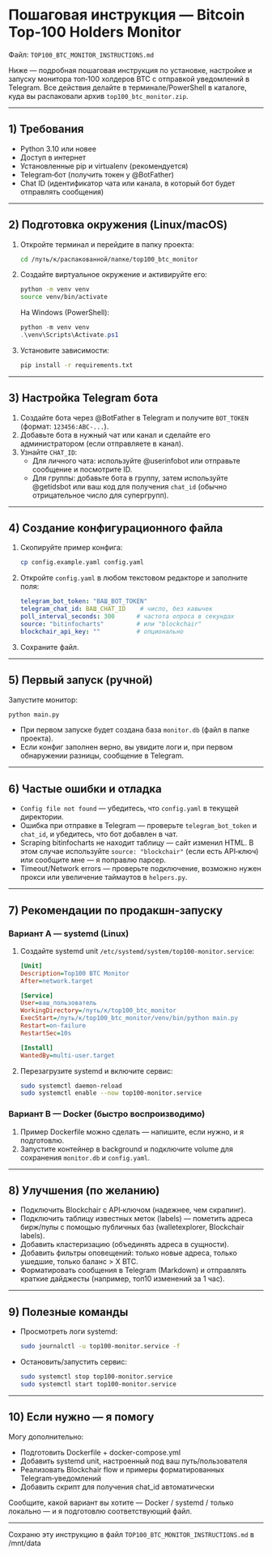 # Пошаговая инструкция — Bitcoin Top‑100 Holders Monitor

Файл: `TOP100_BTC_MONITOR_INSTRUCTIONS.md`

Ниже — подробная пошаговая инструкция по установке, настройке и запуску монитора топ‑100 холдеров BTC с отправкой уведомлений в Telegram. Все действия делайте в терминале/PowerShell в каталоге, куда вы распаковали архив `top100_btc_monitor.zip`.

---
## 1) Требования
- Python 3.10 или новее
- Доступ в интернет
- Установленные pip и virtualenv (рекомендуется)
- Telegram‑бот (получить токен у @BotFather)
- Chat ID (идентификатор чата или канала, в который бот будет отправлять сообщения)

---
## 2) Подготовка окружения (Linux/macOS)
1. Откройте терминал и перейдите в папку проекта:
   ```bash
   cd /путь/к/распакованной/папке/top100_btc_monitor
   ```
2. Создайте виртуальное окружение и активируйте его:
   ```bash
   python -m venv venv
   source venv/bin/activate
   ```
   На Windows (PowerShell):
   ```powershell
   python -m venv venv
   .\venv\Scripts\Activate.ps1
   ```
3. Установите зависимости:
   ```bash
   pip install -r requirements.txt
   ```

---
## 3) Настройка Telegram бота
1. Создайте бота через @BotFather в Telegram и получите `BOT_TOKEN` (формат: `123456:ABC-...`).
2. Добавьте бота в нужный чат или канал и сделайте его администратором (если отправляете в канал).
3. Узнайте `CHAT_ID`:
   - Для личного чата: используйте @userinfobot или отправьте сообщение и посмотрите ID.
   - Для группы: добавьте бота в группу, затем используйте @getidsbot или ваш код для получения `chat_id` (обычно отрицательное число для супергрупп).

---
## 4) Создание конфигурационного файла
1. Скопируйте пример конфига:
   ```bash
   cp config.example.yaml config.yaml
   ```
2. Откройте `config.yaml` в любом текстовом редакторе и заполните поля:
   ```yaml
   telegram_bot_token: "ВАШ_BOT_TOKEN"
   telegram_chat_id: ВАШ_CHAT_ID    # число, без кавычек
   poll_interval_seconds: 300      # частота опроса в секундах
   source: "bitinfocharts"         # или "blockchair"
   blockchair_api_key: ""          # опционально
   ```
3. Сохраните файл.

---
## 5) Первый запуск (ручной)
Запустите монитор:
```bash
python main.py
```
- При первом запуске будет создана база `monitor.db` (файл в папке проекта).
- Если конфиг заполнен верно, вы увидите логи и, при первом обнаружении разницы, сообщение в Telegram.

---
## 6) Частые ошибки и отладка
- `Config file not found` — убедитесь, что `config.yaml` в текущей директории.
- Ошибка при отправке в Telegram — проверьте `telegram_bot_token` и `chat_id`, и убедитесь, что бот добавлен в чат.
- Scraping bitinfocharts не находит таблицу — сайт изменил HTML. В этом случае используйте `source: "blockchair"` (если есть API‑ключ) или сообщите мне — я поправлю парсер.
- Timeout/Network errors — проверьте подключение, возможно нужен прокси или увеличение таймаутов в `helpers.py`.

---
## 7) Рекомендации по продакшн‑запуску
### Вариант A — systemd (Linux)
1. Создайте systemd unit `/etc/systemd/system/top100-monitor.service`:
   ```ini
   [Unit]
   Description=Top100 BTC Monitor
   After=network.target

   [Service]
   User=ваш_пользователь
   WorkingDirectory=/путь/к/top100_btc_monitor
   ExecStart=/путь/к/top100_btc_monitor/venv/bin/python main.py
   Restart=on-failure
   RestartSec=10s

   [Install]
   WantedBy=multi-user.target
   ```
2. Перезагрузите systemd и включите сервис:
   ```bash
   sudo systemctl daemon-reload
   sudo systemctl enable --now top100-monitor.service
   ```

### Вариант B — Docker (быстро воспроизводимо)
1. Пример Dockerfile можно сделать — напишите, если нужно, и я подготовлю.
2. Запустите контейнер в background и подключите volume для сохранения `monitor.db` и `config.yaml`.

---
## 8) Улучшения (по желанию)
- Подключить Blockchair с API‑ключом (надежнее, чем скрапинг).
- Подключить таблицу известных меток (labels) — пометить адреса бирж/пулы с помощью публичных баз (walletexplorer, Blockchair labels).
- Добавить кластеризацию (объединять адреса в сущности).
- Добавить фильтры оповещений: только новые адреса, только ушедшие, только баланс > X BTC.
- Форматировать сообщения в Telegram (Markdown) и отправлять краткие дайджесты (например, топ10 изменений за 1 час).

---
## 9) Полезные команды
- Просмотреть логи systemd:
  ```bash
  sudo journalctl -u top100-monitor.service -f
  ```
- Остановить/запустить сервис:
  ```bash
  sudo systemctl stop top100-monitor.service
  sudo systemctl start top100-monitor.service
  ```

---
## 10) Если нужно — я помогу
Могу дополнительно:
- Подготовить Dockerfile + docker-compose.yml
- Добавить systemd unit, настроенный под ваш путь/пользователя
- Реализовать Blockchair flow и примеры форматированных Telegram‑уведомлений
- Добавить скрипт для получения chat_id автоматически

Сообщите, какой вариант вы хотите — Docker / systemd / только локально — и я подготовлю соответствующий файл.

---
Сохраню эту инструкцию в файл `TOP100_BTC_MONITOR_INSTRUCTIONS.md` в /mnt/data
